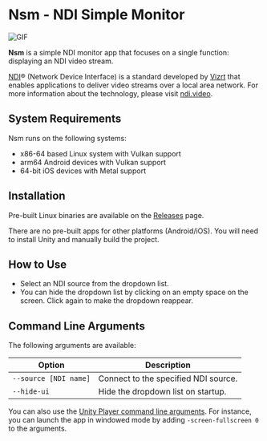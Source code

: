 # Nsm - NDI Simple Monitor

![GIF](https://github.com/user-attachments/assets/061bc81e-5145-4b6b-a602-0acda3c7069a)

**Nsm** is a simple NDI monitor app that focuses on a single function:
displaying an NDI video stream.

[NDI]® (Network Device Interface) is a standard developed by [Vizrt] that
enables applications to deliver video streams over a local area network. For
more information about the technology, please visit [ndi.video][NDI].

[NDI]: https://ndi.video/
[Vizrt]: https://www.vizrt.com

## System Requirements

Nsm runs on the following systems:

- x86-64 based Linux system with Vulkan support
- arm64 Android devices with Vulkan support
- 64-bit iOS devices with Metal support

## Installation

Pre-built Linux binaries are available on the [Releases] page.

[Releases]: https://github.com/keijiro/Nsm/releases

There are no pre-built apps for other platforms (Android/iOS). You will need to
install Unity and manually build the project.

## How to Use

- Select an NDI source from the dropdown list.
- You can hide the dropdown list by clicking on an empty space on the screen.
  Click again to make the dropdown reappear.

## Command Line Arguments

The following arguments are available:

| Option                  | Description                          |
|-------------------------|--------------------------------------|
| `--source [NDI name]`   | Connect to the specified NDI source. |
| `--hide-ui`             | Hide the dropdown list on startup.   |

You can also use the [Unity Player command line arguments]. For instance, you
can launch the app in windowed mode by adding `-screen-fullscreen 0` to the arguments.

[Unity Player command line arguments]:
  https://docs.unity3d.com/Manual/PlayerCommandLineArguments.html

